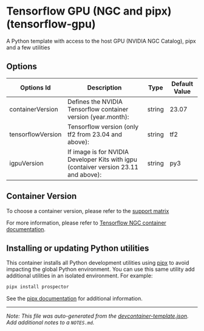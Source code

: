 
# Tensorflow GPU (NGC and pipx) (tensorflow-gpu)

A Python template with access to the host GPU (NVIDIA NGC Catalog), pipx and a few utilities

## Options

| Options Id | Description | Type | Default Value |
|-----|-----|-----|-----|
| containerVersion | Defines the NVIDIA Tensorflow container version (year.month):  | string | 23.07 |
| tensorflowVersion | Tensorflow version (only tf2 from 23.04 and above): | string | tf2 |
| igpuVersion | If image is for NVIDIA Developer Kits with igpu (contaiver version 23.11 and above): | string | py3 |

## Container Version

To choose a container version, please refer to the [support matrix](https://docs.nvidia.com/deeplearning/frameworks/support-matrix/index.html)

For more information, please refer to [Tensorflow NGC container documentation](https://catalog.ngc.nvidia.com/orgs/nvidia/containers/tensorflow).

## Installing or updating Python utilities

This container installs all Python development utilities using [pipx](https://pipxproject.github.io/pipx/) to avoid impacting the global Python environment. You can use this same utility add additional utilities in an isolated environment. For example:

```bash
pipx install prospector
```

See the [pipx documentation](https://pipxproject.github.io/pipx/docs/) for additional information.

---

_Note: This file was auto-generated from the [devcontainer-template.json](https://github.com/matheusfvesco/devcontainer-templates/blob/main/src/tensorflow-gpu/devcontainer-template.json).  Add additional notes to a `NOTES.md`._

